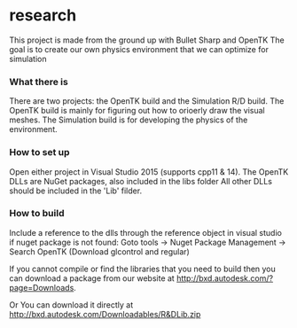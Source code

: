 # research

This project is made from the ground up with Bullet Sharp and OpenTK
The goal is to create our own physics environment that we can optimize for simulation

### What there is

There are two projects: the OpenTK build and the Simulation R/D build.
The OpenTK build is mainly for figuring out how to orioerly draw the visual meshes.
The Simulation build is for developing the physics of the environment.

### How to set up

Open either project in Visual Studio 2015 (supports cpp11 & 14).
The OpenTK DLLs are NuGet packages, also included in the libs folder
All other DLLs should be included in the 'Lib' filder.

### How to build
Include a reference to the dlls through the reference object in visual studio
if nuget package is not found: Goto tools -> Nuget Package Management -> Search OpenTK (Download glcontrol and regular)

If you cannot compile or find the libraries that you need to build then you can download a package from our website at http://bxd.autodesk.com/?page=Downloads. 

Or
You can download it directly at http://bxd.autodesk.com/Downloadables/R&DLib.zip
